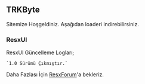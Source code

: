 ## TRKByte

Sitemize Hoşgeldiniz. Aşağıdan loaderi indirebilirsiniz.

### ResxUI

ResxUI Güncelleme Logları;

```
`1.0 Sürümü Çıkmıştır.`
```

Daha Fazlası İçin [ResxForum](http://resxcheat.ga/)'a bekleriz.
